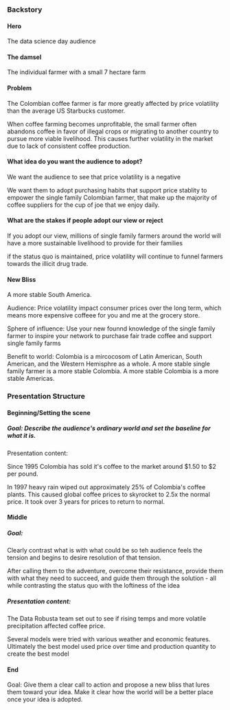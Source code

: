 ### Backstory

#### Hero

The data science day audience

#### The damsel

The individual farmer with a small 7 hectare farm

#### Problem

The Colombian coffee farmer is far more greatly affected by price volatility than the average US Starbucks customer.

When coffee farming becomes unprofitable, the small farmer often abandons coffee in favor of illegal crops or migrating to another country to pursue more viable livelihood. This causes further volatility in the market due to lack of consistent coffee production.

#### What idea do you want the audience to adopt?

We want the audience to see that price volatility is a negative

We want them to adopt purchasing habits that support price stablity to empower the single family Colombian farmer, that make up the majority of coffee suppliers for the cup of joe that we enjoy daily.

#### What are the stakes if people adopt our view or reject

If you adopt our view, millions of single family farmers around the world will have a more sustainable livelihood to provide for their families

if the status quo is maintained, price volatility will continue to funnel farmers towards the illicit drug trade.

#### New Bliss

A more stable South America. 

Audience: Price volatility impact consumer prices over the long term, which means more expensive coffeee for you and me at the grocery store.

Sphere of influence: Use your new founnd knowledge of the single family farmer to inspire your network to purchase fair trade coffee and support single family farms

Benefit to world: Colombia is a mircocosom of Latin American, South American, and the Western Hemisphre as a whole. A more stable single family farmer is a more stable Colombia. A more stable Colombia is a more stable Americas. 


### Presentation Structure

#### Beginning/Setting the scene

##### Goal: Describe the audience's ordinary world and set the baseline for what it is.

Presentation content: 

Since 1995 Colombia has sold it's coffee to the market around $1.50 to $2 per pound.

In 1997 heavy rain wiped out approximately 25% of Colombia's coffee plants. This caused global coffee prices to skyrocket to 2.5x the normal price. It took over 3 years for prices to return to normal.

#### Middle 

##### Goal:

Clearly contrast what is with what could be so teh audience feels the tension and begins to desire resolution of that tension.

After calling them to the adventure, overcome their resistance, provide them with what they need to succeed, and guide them through the solution - all while contrasting the status quo with the loftiness of the idea

##### Presentation content:

The Data Robusta team set out to see if rising temps and more volatile precipitation affected coffee price.

Several models were tried with various weather and economic features. Ultimately the best model used price over time and production quantity to create the best model


#### End

Goal: Give them a clear call to action and propose a new bliss that lures them toward your idea. Make it clear how the world will be a better place once your idea is adopted.
